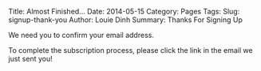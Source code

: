 Title: Almost Finished...
Date: 2014-05-15
Category: Pages
Tags: 
Slug: signup-thank-you
Author: Louie Dinh
Summary: Thanks For Signing Up

We need you to confirm your email address.

To complete the subscription process, please click the link in the email we just sent you!
